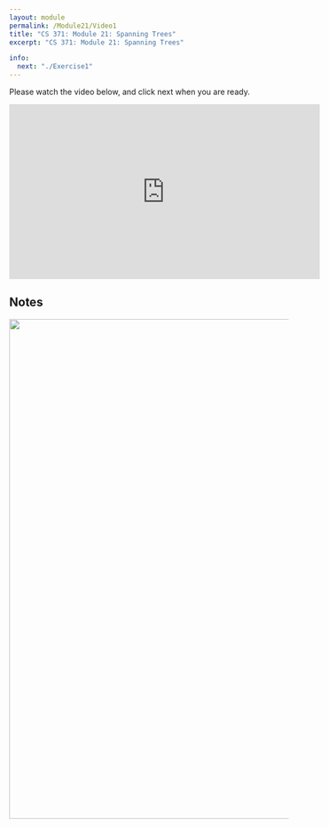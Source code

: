 ```yaml
---
layout: module
permalink: /Module21/Video1
title: "CS 371: Module 21: Spanning Trees"
excerpt: "CS 371: Module 21: Spanning Trees"

info:
  next: "./Exercise1"
---
```


Please watch the video below, and click next when you are ready.

<iframe width="560" height="315" src="https://www.youtube.com/embed/9QedZ_yz3iI" title="YouTube video player" frameborder="0" allow="accelerometer; autoplay; clipboard-write; encrypted-media; gyroscope; picture-in-picture" allowfullscreen></iframe>

<h2>Notes</h2>

<img src = "../images/Module21/SpanningTrees.svg" width="900">